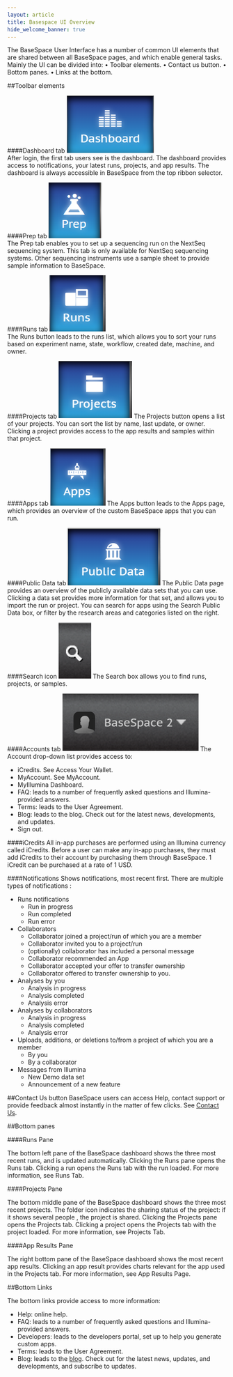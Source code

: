 ```yaml
---
layout: article
title: Basespace UI Overview
hide_welcome_banner: true
---
```


The BaseSpace User Interface has a number of common UI elements that are shared between all BaseSpace pages, and which enable general tasks. Mainly the UI can be divided into:
•	Toolbar elements.
•	Contact us button.
•   Bottom panes. 
•	Links at the bottom.

##Toolbar elements

####Dashboard tab
![Dashboard tab](/images/articles/dashboard-tab_200x132.png)  
After login, the first tab users see is the dashboard. The dashboard provides access to notifications, your latest runs, projects, and app results. The dashboard is always accessible in BaseSpace from the top ribbon selector.

####Prep tab
![Prep tab](/images/articles/prep-tab_121x128.png)  
The Prep tab enables you to set up a sequencing run on the NextSeq sequencing system. This tab is only available for NextSeq sequencing systems. Other sequencing instruments use a sample sheet to provide sample information to BaseSpace. 

####Runs tab
![Runs tab](/images/articles/runs-tab_129x129.png)  
The Runs button leads to the runs list, which allows you to sort your runs based on experiment name, state, workflow, created date, machine, and owner.

####Projects tab
![Projects tab](/images/articles/projects-tab_169x132.png)
The Projects button opens a list of your projects. You can sort the list by name, last update, or owner. Clicking a project provides access to the app results and samples within that project.

####Apps tab
![Apps tab](/images/articles/apps-tab_127x132.png)
The Apps button leads to the Apps page, which provides an overview of the custom BaseSpace apps that you can run.

####Public Data tab
![Apps tab](/images/articles/public-data-tab_213x132.png)
The Public Data page provides an overview of the publicly available data sets that you can use. Clicking a data set provides more information for that set, and allows you to import the run or project. You can search for apps using the Search Public Data box, or filter by the research areas and categories listed on the right. 

####Search icon
![Search icon](/images/articles/search-icon_75x129.png)
The Search box allows you to find runs, projects, or samples. 

####Accounts tab
![Accounts tab](/images/articles/account-tab_313x133.png)
The Account drop-down list provides access to:

- iCredits. See Access Your Wallet.
- MyAccount. See MyAccount.
- MyIllumina Dashboard.
- FAQ: leads to a number of frequently asked questions and Illumina-provided answers.
- Terms: leads to the User Agreement.
- Blog: leads to the blog. Check out for the latest news, developments, and updates.
- Sign out.

####iCredits
All in-app purchases are performed using an Illumina currency called iCredits. Before a user can make any in-app purchases, they must add iCredits to their account by purchasing them through BaseSpace. 1 iCredit can be purchased at a rate of 1 USD. 

####Notifications
Shows notifications, most recent first. There are multiple types of notifications :

* Runs notifications
	- Run in progress
	- Run completed
 	- Run error
* Collaborators
	- Collaborator joined a project/run of which you are a member
	- Collaborator invited you to a project/run
	- (optionally) collaborator has included a personal message
	- Collaborator recommended an App
	- Collaborator accepted your offer to transfer ownership
	- Collaborator offered to transfer ownership to you.
* Analyses by you
	- Analysis in progress
	- Analysis completed
	- Analysis error
* Analyses by collaborators
	- Analysis in progress
	- Analysis completed
	- Analysis error
* Uploads, additions, or deletions to/from a project of which you are a member
	- By you
	- By a collaborator
* Messages from Illumina
	- New Demo data set
	- Announcement of a new feature

##Contact Us button
BaseSpace users can access Help, contact support or provide feedback almost instantly in the matter of few clicks. See [Contact Us](/articles/help-and-support).

##Bottom panes

####Runs Pane

The bottom left pane of the BaseSpace dashboard shows the three most recent runs, and is updated automatically.
Clicking the Runs pane opens the Runs tab. Clicking a run opens the Runs tab with the run loaded. For more information, see Runs Tab.

####Projects Pane

The bottom middle pane of the BaseSpace dashboard shows the three most recent projects. The folder icon indicates the sharing status of the project: if it shows several people , the project is shared. Clicking the Projects pane opens the Projects tab. Clicking a project opens the Projects tab with the project loaded. For more information, see Projects Tab.

####App Results Pane

The right bottom pane of the BaseSpace dashboard shows the most recent app results. Clicking an app result provides charts relevant for the app used in the Projects tab. For more information, see App Results Page.

##Bottom Links

The bottom links provide access to more information:

- Help: online help.
- FAQ: leads to a number of frequently asked questions and Illumina-provided answers.
- Developers: leads to the developers portal, set up to help you generate custom apps.
- Terms: leads to the User Agreement.
- Blog: leads to the [blog](http://blog.basespace.illumina.com). Check out for the latest news, updates, and developments, and subscribe to updates.
